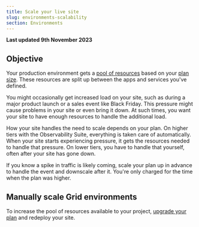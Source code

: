 ```yaml
---
title: Scale your live site
slug: environments-scalability
section: Environments
---
```


**Last updated 9th November 2023**



## Objective  

Your production environment gets a [pool of resources](../create-apps/app-reference.md#sizes)
based on your [plan size](../environments-administration/pricing).
These resources are split up between the apps and services you've defined.

You might occasionally get increased load on your site,
such as during a major product launch or a sales event like Black Friday.
This pressure might cause problems in your site or even bring it down.
At such times, you want your site to have enough resources to handle the additional load.

How your site handles the need to scale depends on your plan.
On higher tiers with the Observability Suite,
everything is taken care of automatically.
When your site starts experiencing pressure,
it gets the resources needed to handle that pressure.
On lower tiers, you have to handle that yourself, often after your site has gone down.

If you know a spike in traffic is likely coming,
scale your plan up in advance to handle the event and downscale after it.
You're only charged for the time when the plan was higher.

## Manually scale Grid environments

To increase the pool of resources available to your project,
[upgrade your plan](../administration/pricing/_index.md#switch-plans) and redeploy your site.
